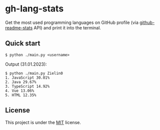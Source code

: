 # gh-lang-stats

Get the most used programming languages on GitHub profile (via [github-readme-stats](https://github.com/anuraghazra/github-readme-stats#top-languages-card) API) and print it into the terminal.

## Quick start

```shell
$ python ./main.py <username>
```

Output (31.01.2023):

```shell
$ python ./main.py Zielin0
1. JavaScript 30.01%
2. Java 29.67%
3. TypeScript 14.92%
4. Vue 13.06%
5. HTML 12.35%
```

## License

This project is under the [MIT](./LICENSE) license.
